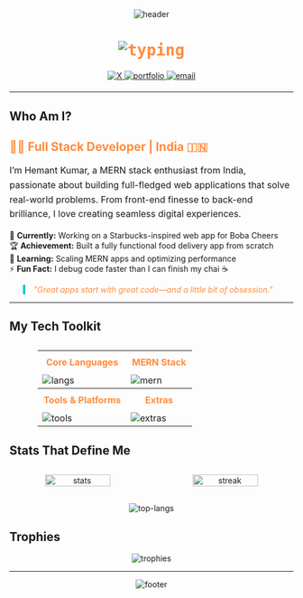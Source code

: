<div align="center">
  <img src="https://capsule-render.vercel.app/api?type=waving&color=gradient&height=150&section=header&text=Hemant%20Kumar&fontSize=40&fontColor=FFFFFF&animation=fadeIn&gradientColors=FF8B3D,00C4CC" alt="header"/>

  <h1 style="color: #FF8B3D; font-family: 'JetBrains Mono', monospace;">
    <img src="https://readme-typing-svg.herokuapp.com?font=JetBrains+Mono&weight=700&size=30&duration=2500&color=FF8B3D&center=true&vCenter=true&width=600&lines=Hey%2C+I’m+Hemant!+👋;MERN+Stack+Maestro+✨;Crafting+Web+Magic+💻;Let’s+Build+Something+Great!+🤝" alt="typing"/>
  </h1>

  <div style="margin: 20px 0;">
    <a href="https://x.com/HemantK66009549" target="_blank">
      <img src="https://img.shields.io/badge/X-FF8B3D?style=for-the-badge&logo=x&logoColor=white&labelColor=00C4CC" alt="X" />
    </a>
    <a href="https://hemantsinha01.github.io/Hemant-kumar-portfolio/" target="_blank">
      <img src="https://img.shields.io/badge/Portfolio-FF8B3D?style=for-the-badge&logo=vercel&logoColor=white&labelColor=00C4CC" alt="portfolio" />
    </a>
    <a href="mailto:hemantkrsinha01@gmail.com">
      <img src="https://img.shields.io/badge/Email-FF8B3D?style=for-the-badge&logo=gmail&logoColor=white&labelColor=00C4CC" alt="email" />
    </a>
  </div>
</div>

---

## Who Am I?

<div align="left" style="max-width: 800px; margin: 0 auto;">
  <h2 style="color: #FF8B3D;">👨‍💻 Full Stack Developer | India 🇮🇳</h2>
  <p style="font-size: 16px; line-height: 1.6;">
    I’m Hemant Kumar, a MERN stack enthusiast from India, passionate about building full-fledged web applications that solve real-world problems. From front-end finesse to back-end brilliance, I love creating seamless digital experiences.
  </p>
  
  <ul style="list-style: none; padding: 0;">
    <li>🚀 <strong>Currently:</strong> Working on a Starbucks-inspired web app for Boba Cheers</li>
    <li>🏆 <strong>Achievement:</strong> Built a fully functional food delivery app from scratch</li>
    <li>🌟 <strong>Learning:</strong> Scaling MERN apps and optimizing performance</li>
    <li>⚡ <strong>Fun Fact:</strong> I debug code faster than I can finish my chai ☕</li>
  </ul>
  
  <blockquote style="border-left: 4px solid #00C4CC; padding-left: 15px; color: #FF8B3D; font-style: italic;">
    "Great apps start with great code—and a little bit of obsession."
  </blockquote>
</div>

---

## My Tech Toolkit

<div align="center" style="margin: 30px 0;">
  <table style="border-collapse: collapse; width: 80%;">
    <tr>
      <th style="color: #FF8B3D; padding: 10px;">Core Languages</th>
      <th style="color: #FF8B3D; padding: 10px;">MERN Stack</th>
    </tr>
    <tr>
      <td><img src="https://skillicons.dev/icons?i=js,cpp,html,css&theme=dark" alt="langs"/></td>
      <td><img src="https://skillicons.dev/icons?i=mongodb,express,react,nodejs&theme=dark" alt="mern"/></td>
    </tr>
    <tr>
      <th style="color: #FF8B3D; padding: 10px;">Tools & Platforms</th>
      <th style="color: #FF8B3D; padding: 10px;">Extras</th>
    </tr>
    <tr>
      <td><img src="https://skillicons.dev/icons?i=git,github,vscode,postman&theme=dark" alt="tools"/></td>
      <td><img src="https://skillicons.dev/icons?i=tailwind,redux,firebase&theme=dark" alt="extras"/></td>
    </tr>
  </table>
</div>



## Stats That Define Me

<div align="center" style="display: flex; justify-content: space-between; max-width: 900px; margin: 30px auto;">
  <img src="https://github-readme-stats.vercel.app/api?username=hemantsinha01&theme=radical&show_icons=true&hide_border=true&bg_color=1A1B27&title_color=FF8B3D&icon_color=00C4CC&text_color=FFFFFF" alt="stats" width="48%"/>
  <img src="https://github-readme-streak-stats.herokuapp.com?user=hemantsinha01&theme=radical&hide_border=true&background=1A1B27&stroke=FF8B3D&ring=00C4CC&fire=FF8B3D&currStreakLabel=FF8B3D" alt="streak" width="48%"/>
</div>

<div align="center">
  <img src="https://github-readme-stats.vercel.app/api/top-langs?username=hemantsinha01&theme=radical&layout=compact&hide_border=true&bg_color=1A1B27&title_color=FF8B3D&text_color=FFFFFF" alt="top-langs"/>
</div>



## Trophies

<p align="center">
  <img src="https://github-profile-trophy.vercel.app/?username=hemantsinha01&theme=onedark&no-frame=true&margin-w=15&row=1&column=6&title_color=FF8B3D&label_color=00C4CC" alt="trophies"/>
</p>

---

<div align="center">
  <img src="https://capsule-render.vercel.app/api?type=waving&color=gradient&height=100&section=footer&animation=fadeIn&gradientColors=FF8B3D,00C4CC" alt="footer"/>
</div>

